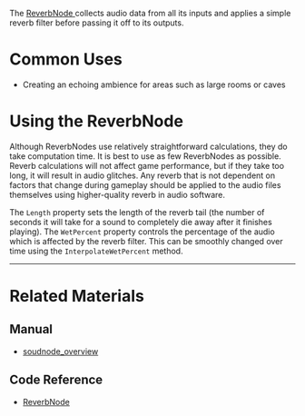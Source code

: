 The [ ReverbNode ](https://github.com/zeroengineteam/ZeroDocs/code_reference/class_reference/reverbnode.markdown) collects audio data from all its inputs and applies a simple reverb filter before passing it off to its outputs. 

 # Common Uses

- Creating an echoing ambience for areas such as large rooms or caves

 # Using the ReverbNode

Although ReverbNodes use relatively straightforward calculations, they do take computation time. It is best to use as few ReverbNodes as possible. Reverb calculations will not affect game performance, but if they take too long, it will result in audio glitches. Any reverb that is not dependent on factors that change during gameplay should be applied to the audio files themselves using higher-quality reverb in audio software.

The `Length` property sets the length of the reverb tail (the number of seconds it will take for a sound to completely die away after it finishes playing). The `WetPercent` property controls the percentage of the audio which is affected by the reverb filter. This can be smoothly changed over time using the `InterpolateWetPercent` method.

---
 # Related Materials
 ## Manual
- [soudnode_overview](https://github.com/zeroengineteam/ZeroDocs/zero_editor_documentation/zeromanual/audio/soundnode/soudnode_overview.markdown)

 ## Code Reference
- [ ReverbNode ](https://github.com/zeroengineteam/ZeroDocs/code_reference/class_reference/reverbnode.markdown) 

 